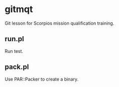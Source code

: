 # gitmqt

Git lesson for Scorpios mission qualification training.

## run.pl
Run test.

## pack.pl
Use PAR::Packer to create a binary.